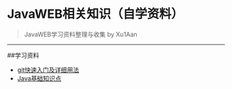 # JavaWEB相关知识（自学资料）
> JavaWEB学习资料整理与收集 by Xu1Aan
---
##学习资料
- [git快速入门及详细用法](./git用法.md)
- [Java基础知识点](./Java基础.md)
